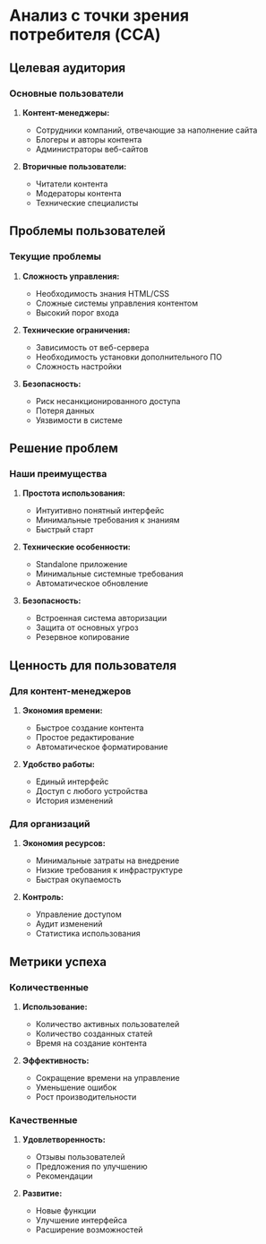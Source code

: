 # Анализ с точки зрения потребителя (CCA)

## Целевая аудитория

### Основные пользователи
1. **Контент-менеджеры:**
   - Сотрудники компаний, отвечающие за наполнение сайта
   - Блогеры и авторы контента
   - Администраторы веб-сайтов

2. **Вторичные пользователи:**
   - Читатели контента
   - Модераторы контента
   - Технические специалисты

## Проблемы пользователей

### Текущие проблемы
1. **Сложность управления:**
   - Необходимость знания HTML/CSS
   - Сложные системы управления контентом
   - Высокий порог входа

2. **Технические ограничения:**
   - Зависимость от веб-сервера
   - Необходимость установки дополнительного ПО
   - Сложность настройки

3. **Безопасность:**
   - Риск несанкционированного доступа
   - Потеря данных
   - Уязвимости в системе

## Решение проблем

### Наши преимущества
1. **Простота использования:**
   - Интуитивно понятный интерфейс
   - Минимальные требования к знаниям
   - Быстрый старт

2. **Технические особенности:**
   - Standalone приложение
   - Минимальные системные требования
   - Автоматическое обновление

3. **Безопасность:**
   - Встроенная система авторизации
   - Защита от основных угроз
   - Резервное копирование

## Ценность для пользователя

### Для контент-менеджеров
1. **Экономия времени:**
   - Быстрое создание контента
   - Простое редактирование
   - Автоматическое форматирование

2. **Удобство работы:**
   - Единый интерфейс
   - Доступ с любого устройства
   - История изменений

### Для организаций
1. **Экономия ресурсов:**
   - Минимальные затраты на внедрение
   - Низкие требования к инфраструктуре
   - Быстрая окупаемость

2. **Контроль:**
   - Управление доступом
   - Аудит изменений
   - Статистика использования

## Метрики успеха

### Количественные
1. **Использование:**
   - Количество активных пользователей
   - Количество созданных статей
   - Время на создание контента

2. **Эффективность:**
   - Сокращение времени на управление
   - Уменьшение ошибок
   - Рост производительности

### Качественные
1. **Удовлетворенность:**
   - Отзывы пользователей
   - Предложения по улучшению
   - Рекомендации

2. **Развитие:**
   - Новые функции
   - Улучшение интерфейса
   - Расширение возможностей 